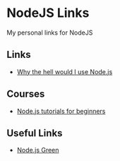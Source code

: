 # NodeJS Links

My personal links for NodeJS

## Links

- [Why the hell would I use Node.js](https://www.toptal.com/nodejs/why-the-hell-would-i-use-node-js)

## Courses

- [Node.js tutorials for beginners](https://www.youtube.com/playlist?list=PL6gx4Cwl9DGBMdkKFn3HasZnnAqVjzHn_)

## Useful Links

- [Node.js Green](http://node.green/)
